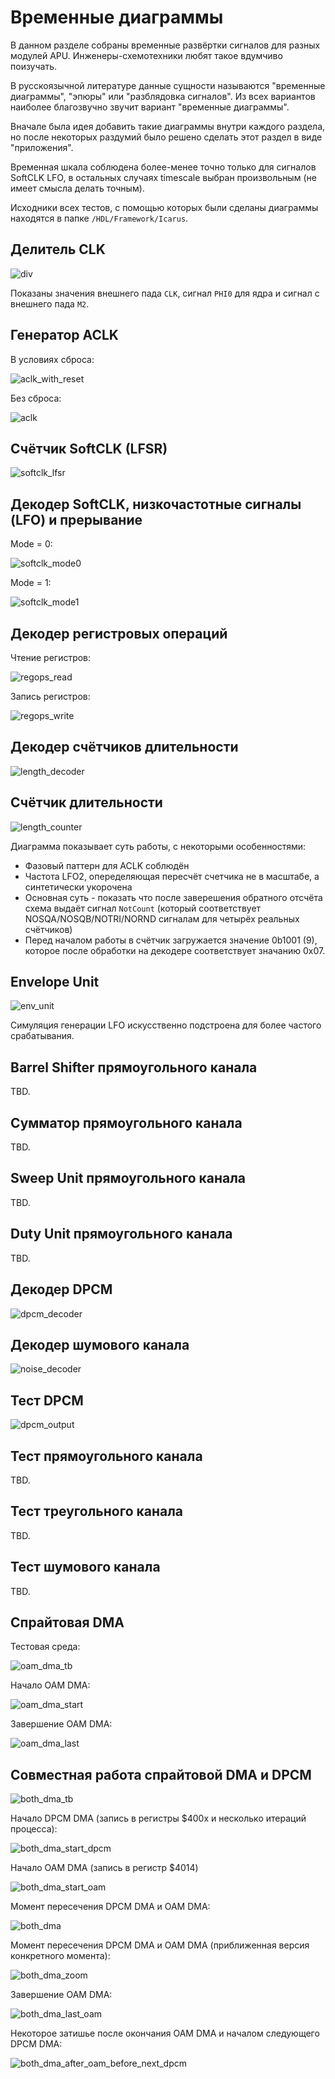 # Временные диаграммы

В данном разделе собраны временные развёртки сигналов для разных модулей APU. Инженеры-схемотехники любят такое вдумчиво поизучать.

В русскоязычной литературе данные сущности называются "временные диаграммы", "эпюры" или "разблядовка сигналов". Из всех вариантов наиболее благозвучно звучит вариант "временные диаграммы".

Вначале была идея добавить такие диаграммы внутри каждого раздела, но после некоторых раздумий было решено сделать этот раздел в виде "приложения".

Временная шкала соблюдена более-менее точно только для сигналов SoftCLK LFO, в остальных случаях timescale выбран произвольным (не имеет смысла делать точным).

Исходники всех тестов, с помощью которых были сделаны диаграммы находятся в папке `/HDL/Framework/Icarus`.

## Делитель CLK

![div](/BreakingNESWiki/imgstore/apu/waves/div.png)

Показаны значения внешнего пада `CLK`, сигнал `PHI0` для ядра и сигнал c внешнего пада `M2`.

## Генератор ACLK

В условиях сброса:

![aclk_with_reset](/BreakingNESWiki/imgstore/apu/waves/aclk_with_reset.png)

Без сброса:

![aclk](/BreakingNESWiki/imgstore/apu/waves/aclk.png)

## Счётчик SoftCLK (LFSR)

![softclk_lfsr](/BreakingNESWiki/imgstore/apu/waves/softclk_lfsr.png)

## Декодер SoftCLK, низкочастотные сигналы (LFO) и прерывание

Mode = 0:

![softclk_mode0](/BreakingNESWiki/imgstore/apu/waves/softclk_mode0.png)

Mode = 1:

![softclk_mode1](/BreakingNESWiki/imgstore/apu/waves/softclk_mode1.png)

## Декодер регистровых операций

Чтение регистров:

![regops_read](/BreakingNESWiki/imgstore/apu/waves/regops_read.png)

Запись регистров:

![regops_write](/BreakingNESWiki/imgstore/apu/waves/regops_write.png)

## Декодер счётчиков длительности

![length_decoder](/BreakingNESWiki/imgstore/apu/waves/length_decoder.png)

## Счётчик длительности

![length_counter](/BreakingNESWiki/imgstore/apu/waves/length_counter.png)

Диаграмма показывает суть работы, с некоторыми особенностями:
- Фазовый паттерн для ACLK соблюдён
- Частота LFO2, опеределяющая пересчёт счетчика не в масштабе, а синтетически укорочена
- Основная суть - показать что после заверешения обратного отсчёта схема выдаёт сигнал `NotCount` (который соответствует NOSQA/NOSQB/NOTRI/NORND сигналам для четырёх реальных счётчиков)
- Перед началом работы в счётчик загружается значение 0b1001 (9), которое после обработки на декодере соответствует значанию 0x07.

## Envelope Unit

![env_unit](/BreakingNESWiki/imgstore/apu/waves/env_unit.png)

Симуляция генерации LFO искусственно подстроена для более частого срабатывания.

## Barrel Shifter прямоугольного канала

TBD.

## Сумматор прямоугольного канала

TBD.

## Sweep Unit прямоугольного канала

TBD.

## Duty Unit прямоугольного канала

TBD.

## Декодер DPCM

![dpcm_decoder](/BreakingNESWiki/imgstore/apu/waves/dpcm_decoder.png)

## Декодер шумового канала

![noise_decoder](/BreakingNESWiki/imgstore/apu/waves/noise_decoder.png)

## Тест DPCM

![dpcm_output](/BreakingNESWiki/imgstore/apu/waves/dpcm_output.png)

## Тест прямоугольного канала

TBD.

## Тест треугольного канала

TBD.

## Тест шумового канала

TBD.

## Спрайтовая DMA

Тестовая среда:

![oam_dma_tb](/BreakingNESWiki/imgstore/apu/waves/oam_dma_tb.png)

Начало OAM DMA:

![oam_dma_start](/BreakingNESWiki/imgstore/apu/waves/oam_dma_start.png)

Завершение OAM DMA:

![oam_dma_last](/BreakingNESWiki/imgstore/apu/waves/oam_dma_last.png)

## Совместная работа спрайтовой DMA и DPCM

![both_dma_tb](/BreakingNESWiki/imgstore/apu/waves/both_dma_tb.png)

Начало DPCM DMA (запись в регистры $400x и несколько итераций процесса):

![both_dma_start_dpcm](/BreakingNESWiki/imgstore/apu/waves/both_dma_start_dpcm.png)

Начало OAM DMA (запись в регистр $4014)

![both_dma_start_oam](/BreakingNESWiki/imgstore/apu/waves/both_dma_start_oam.png)

Момент пересечения DPCM DMA и OAM DMA:

![both_dma](/BreakingNESWiki/imgstore/apu/waves/both_dma.png)

Момент пересечения DPCM DMA и OAM DMA (приближенная версия конкретного момента):

![both_dma_zoom](/BreakingNESWiki/imgstore/apu/waves/both_dma_zoom.png)

Завершение OAM DMA:

![both_dma_last_oam](/BreakingNESWiki/imgstore/apu/waves/both_dma_last_oam.png)

Некоторое затишье после окончания OAM DMA и началом следующего DPCM DMA:

![both_dma_after_oam_before_next_dpcm](/BreakingNESWiki/imgstore/apu/waves/both_dma_after_oam_before_next_dpcm.png)
